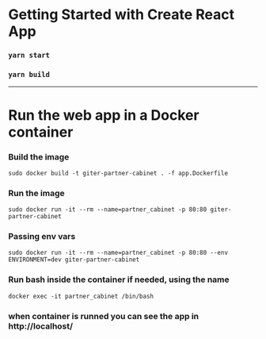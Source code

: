 # Getting Started with Create React App


### `yarn start`

### `yarn build`

---


# Run the web app in a Docker container

### Build the image
    sudo docker build -t giter-partner-cabinet . -f app.Dockerfile

### Run the image
    sudo docker run -it --rm --name=partner_cabinet -p 80:80 giter-partner-cabinet

### Passing env vars 
    sudo docker run -it --rm --name=partner_cabinet -p 80:80 --env ENVIRONMENT=dev giter-partner-cabinet 

### Run bash inside the container if needed, using the name 
    docker exec -it partner_cabinet /bin/bash

### when container is runned you can see the app in http://localhost/